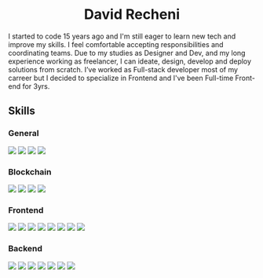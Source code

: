<h1 align="center">
  <b>David Recheni</b>
</h1>

I started to code 15 years ago and I'm still eager to learn new tech and improve my skills.  I feel comfortable accepting responsibilities and coordinating teams. Due to my studies as Designer and Dev, and my long experience working as freelancer, I can ideate, design, develop and deploy solutions from scratch. I’ve worked as Full-stack developer most of my carreer but I decided to specialize in Frontend and I've been Full-time Front-end for 3yrs. 

<h2> Skills </h2>

<div>
  <h3> General </h3>
  <img src="https://img.shields.io/badge/-GIT-white?style=for-the-badge&logo=git&logoColor=white&labelColor=282828">
  <img src="https://img.shields.io/badge/-Scrum-white?style=for-the-badge&logo=scrum%20alliance&logoColor=white&labelColor=282828">
  <img src="https://img.shields.io/badge/-Adobe%20Illustrator-white?style=for-the-badge&logo=Adobe%20Illustrator&logoColor=white&labelColor=282828">
  <img src="https://img.shields.io/badge/-Adobe%20Photoshop-white?style=for-the-badge&logo=Adobe%20Photoshop&logoColor=white&labelColor=282828">
</div>

<div>
  <h3> Blockchain </h3>
  <img src="https://img.shields.io/badge/-Ethers.js-blue?style=for-the-badge&logo=ethereum&logoColor=blue&labelColor=282828">
  <img src="https://img.shields.io/badge/-Solidity-blue?style=for-the-badge&logo=solidity&logoColor=blue&labelColor=282828">
  <img src="https://img.shields.io/badge/-Truffle-blue?style=for-the-badge&logo=truffle&logoColor=blue&labelColor=282828">
  <img src="https://img.shields.io/badge/-Web3.js-blue?style=for-the-badge&logo=web3.js&logoColor=blue&labelColor=282828">
</div>

<div>
  <h3> Frontend </h3>
  <img src="https://img.shields.io/badge/-React-blue?style=for-the-badge&logo=react&logoColor=blue&labelColor=282828">
  <img src="https://img.shields.io/badge/-NextJs-blue?style=for-the-badge&logo=next.js&logoColor=blue&labelColor=282828">
  <img src="https://img.shields.io/badge/-React%20Query-blue?style=for-the-badge&logo=react%20query&logoColor=blue&labelColor=282828">
  <img src="https://img.shields.io/badge/-Typescript-blue?style=for-the-badge&logo=typescript&logoColor=blue&labelColor=282828">
  <img src="https://img.shields.io/badge/-TailwindCSS-blue?style=for-the-badge&logo=tailwindcss&logoColor=blue&labelColor=282828">
  <img src="https://img.shields.io/badge/-sass-white?style=for-the-badge&logo=sass&logoColor=white&labelColor=282828">
  <img src="https://img.shields.io/badge/-Styled%20components-white?style=for-the-badge&logo=styled%20components&logoColor=white&labelColor=282828">
  <img src="https://img.shields.io/badge/-Three.js-white?style=for-the-badge&logo=three.js&logoColor=white&labelColor=282828">
</div>
   
  
<div>
  <h3> Backend </h3>
  <img src="https://img.shields.io/badge/-Express-white?style=for-the-badge&logo=express&logoColor=white&labelColor=282828">
  <img src="https://img.shields.io/badge/-GraphQL-white?style=for-the-badge&logo=GraphQL&logoColor=white&labelColor=282828">
  <img src="https://img.shields.io/badge/-MongoDB-white?style=for-the-badge&logo=MongoDB&logoColor=white&labelColor=282828">
  <img src="https://img.shields.io/badge/-Node.js-white?style=for-the-badge&logo=node.js&logoColor=white&labelColor=282828">
  <img src="https://img.shields.io/badge/-Nest.js-white?style=for-the-badge&logo=nestjs&logoColor=white&labelColor=282828">
  <img src="https://img.shields.io/badge/-tRPC-white?style=for-the-badge&logo=trpc&logoColor=white&labelColor=282828">
  <img src="https://img.shields.io/badge/-Prisma-white?style=for-the-badge&logo=prisma&logoColor=white&labelColor=282828">
</div>


